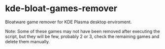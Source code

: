 # kde-bloat-games-remover
Bloatware game remover for KDE Plasma desktop enviroment.

Note: Some of these games may not have been removed after executing the script, but they will be few, probably 2 or 3, check the remaining games and delete them manually.

